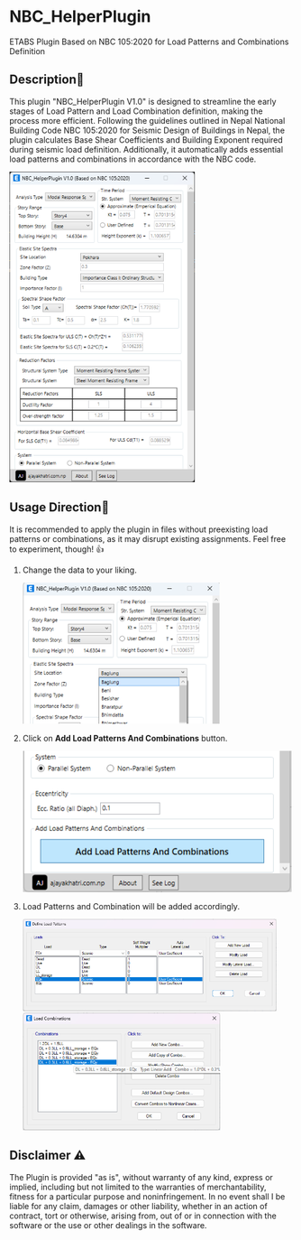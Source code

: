 # NBC_HelperPlugin

ETABS Plugin Based on NBC 105:2020 for Load Patterns and Combinations Definition

## Description🧾

This plugin "NBC_HelperPlugin V1.0" is designed to streamline the early stages of Load Pattern and Load Combination definition, making the process more efficient. Following the guidelines outlined in Nepal National Building Code NBC 105:2020 for Seismic Design of Buildings in Nepal, the plugin calculates Base Shear Coefficients and Building Exponent required during seismic load definition. Additionally, it automatically adds essential load patterns and combinations in accordance with the NBC code.

<img src="img/1.png" height="550px" alt="Preview Image">

## Usage Direction🧾

It is recommended to apply the plugin in files without preexisting load patterns or combinations, as it may disrupt existing assignments. Feel free to experiment, though! 👍

1. Change the data to your liking.

   <img src="img/2.png" height="250px" alt="Preview Image">

2. Click on **Add Load Patterns And Combinations** button.

   <img src="img/3.png" height="250px" alt="Preview Image">

3. Load Patterns and Combination will be added accordingly.

   <img src="img/4.png" width="450px" alt="Preview Image">

   <img src="img/5.png" width="350px" alt="Preview Image">

## Disclaimer ⚠️

The Plugin is provided "as is", without warranty of any kind, express or implied, including but not limited to the warranties of merchantability, fitness for a particular purpose and noninfringement. In no event shall I be liable for any claim, damages or other liability, whether in an action of contract, tort or otherwise, arising from, out of or in connection with the software or the use or other dealings in the software.
